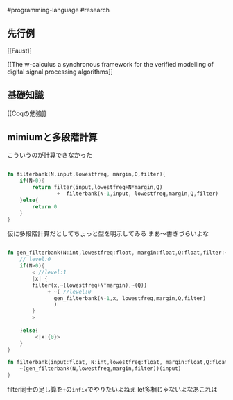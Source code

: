 #programming-language #research 


## 先行例

[[Faust]]


[[The w-calculus a synchronous framework for the verified modelling of digital signal processing algorithms]]

## 基礎知識

[[Coqの勉強]]


## mimiumと多段階計算

こういうのが計算できなかった

```rust

fn filterbank(N,input,lowestfreq, margin,Q,filter){
    if(N>0){
        return filter(input,lowestfreq+N*margin,Q)
                +  filterbank(N-1,input, lowestfreq,margin,Q,filter)
    }else{
        return 0
    }
}

```

仮に多段階計算だとしてちょっと型を明示してみる
まあ〜書きづらいよな

```rust

fn gen_filterbank(N:int,lowestfreq:float, margin:float,Q:float,filter:<float->float>)-> <float->float> {
	// level:0
    if(N>0){
        < //level:1
        |x| {
        filter(x,~(lowestfreq+N*margin),~(Q))
             + ~( //level:0
		       gen_filterbank(N-1,x, lowestfreq,margin,Q,filter)
		       )
        }
        >
                
    }else{
         <|x|{0}>
    }
}

fn filterbank(input:float, N:int,lowestfreq:float, margin:float,Q:float,filter:<float->float>)-> floÏat{
	~(gen_filterbank(N,lowestfreq,margin,filter))(input)
}
```

filter同士の足し算を`+`の`infix`でやりたいよねえ
let多相じゃないよなあこれは

